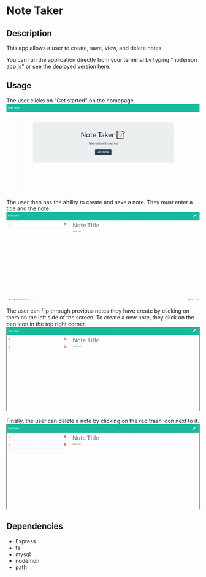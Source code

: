 # Note Taker

## Description

This app allows a user to create, save, view, and delete notes.

You can run the application directly from your terminal by typing "nodemon app.js" or see the deployed version [here.](https://agile-coast-94423.herokuapp.com/)



## Usage

The user clicks on "Get started" on the homepage.
![Get Started](/gifs/getstarted.gif)

The user then has the ability to create and save a note. They must enter a title and the note. 
![Create note](/gifs/savenote.gif)

The user can flip through previous notes they have create by clicking on them on the left side of the screen. To create a new note, they click on the pen icon in the top right corner.
![Flip through notes](/gifs/flipthroughnotes.gif)

Finally, the user can delete a note by clicking on the red trash icon next to it.
![Delete note](/gifs/deletenotes.gif)

## Dependencies

- Express
- fs
- mysql
- nodemon
- path

